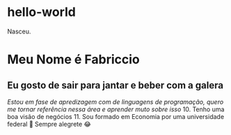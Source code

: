 # hello-world
Nasceu.
# Meu Nome é Fabriccio
## Eu gosto de sair para jantar e beber com a galera ##
*Estou em fase de apredizagem com de linguagens de programação, quero me tornar referência nessa área e aprender muto sobre isso* 
10. Tenho uma boa visão de negócios
11. Sou formado em Economia por uma universidade federal
🙂 Sempre alegrete 😂

